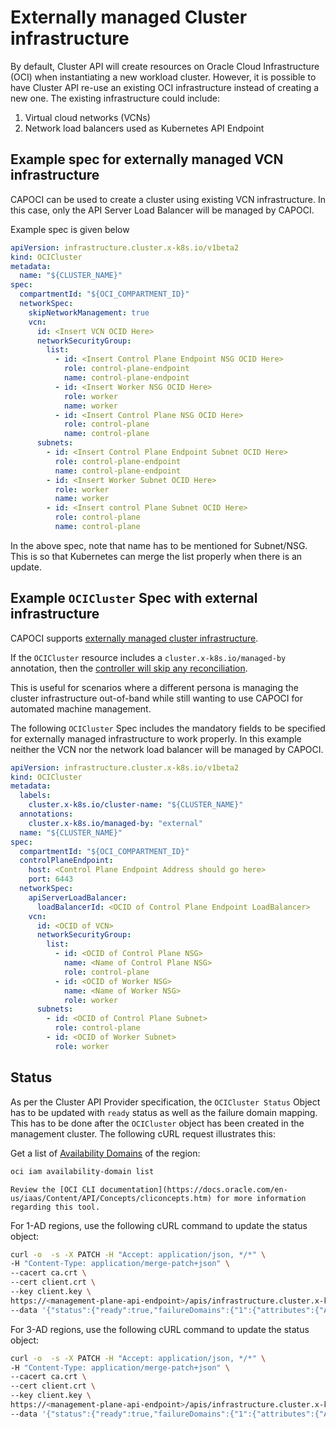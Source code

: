 # Externally managed Cluster infrastructure

By default, Cluster API will create resources on Oracle Cloud Infrastructure (OCI) when instantiating a new workload cluster. However, it is possible to have Cluster API re-use an existing OCI infrastructure instead of creating a new one. The existing infrastructure could include:

 1. Virtual cloud networks (VCNs)
 1. Network load balancers used as Kubernetes API Endpoint

## Example spec for externally managed VCN infrastructure

CAPOCI can be used to create a cluster using existing VCN infrastructure. In this case, only the
API Server Load Balancer will be managed by CAPOCI.

Example spec is given below

```yaml
apiVersion: infrastructure.cluster.x-k8s.io/v1beta2
kind: OCICluster
metadata:
  name: "${CLUSTER_NAME}"
spec:
  compartmentId: "${OCI_COMPARTMENT_ID}"
  networkSpec:
    skipNetworkManagement: true
    vcn:
      id: <Insert VCN OCID Here>
      networkSecurityGroup:
        list:
          - id: <Insert Control Plane Endpoint NSG OCID Here>
            role: control-plane-endpoint
            name: control-plane-endpoint
          - id: <Insert Worker NSG OCID Here>
            role: worker
            name: worker
          - id: <Insert Control Plane NSG OCID Here>
            role: control-plane
            name: control-plane
      subnets:
        - id: <Insert Control Plane Endpoint Subnet OCID Here>
          role: control-plane-endpoint
          name: control-plane-endpoint
        - id: <Insert Worker Subnet OCID Here>
          role: worker
          name: worker
        - id: <Insert control Plane Subnet OCID Here>
          role: control-plane
          name: control-plane
```

In the above spec, note that name has to be mentioned for Subnet/NSG. This is so that Kubernetes
can merge the list properly when there is an update.

## Example `OCICluster` Spec with external infrastructure

CAPOCI supports [externally managed cluster infrastructure](https://github.com/kubernetes-sigs/cluster-api/blob/10d89ceca938e4d3d94a1d1c2b60515bcdf39829/docs/proposals/20210203-externally-managed-cluster-infrastructure.md).

If the `OCICluster` resource includes a `cluster.x-k8s.io/managed-by` annotation, then the [controller will skip any reconciliation](https://cluster-api.sigs.k8s.io/developer/providers/cluster-infrastructure.html#normal-resource).

This is useful for scenarios where a different persona is managing the cluster infrastructure out-of-band while still wanting to use CAPOCI for automated machine management.

The following `OCICluster` Spec includes the mandatory fields to be specified for externally managed infrastructure to work properly. In this example neither the VCN nor the network load balancer will be managed by CAPOCI.

```yaml
apiVersion: infrastructure.cluster.x-k8s.io/v1beta2
kind: OCICluster
metadata:
  labels:
    cluster.x-k8s.io/cluster-name: "${CLUSTER_NAME}"
  annotations:
    cluster.x-k8s.io/managed-by: "external"
  name: "${CLUSTER_NAME}"
spec:
  compartmentId: "${OCI_COMPARTMENT_ID}"
  controlPlaneEndpoint:
    host: <Control Plane Endpoint Address should go here>
    port: 6443
  networkSpec:
    apiServerLoadBalancer:
      loadBalancerId: <OCID of Control Plane Endpoint LoadBalancer>
    vcn:
      id: <OCID of VCN>
      networkSecurityGroup:
        list:
          - id: <OCID of Control Plane NSG>
            name: <Name of Control Plane NSG>
            role: control-plane
          - id: <OCID of Worker NSG>
            name: <Name of Worker NSG>
            role: worker
      subnets:
        - id: <OCID of Control Plane Subnet>
          role: control-plane
        - id: <OCID of Worker Subnet>
          role: worker
```

## Status

As per the Cluster API Provider specification, the `OCICluster Status` Object has to be updated with `ready` status
as well as the failure domain mapping. This has to be done after the `OCICluster` object has been created in the management cluster.
The following cURL request illustrates this:

Get a list of [Availability Domains](../reference/glossary.md#ad) of the region:

```bash
oci iam availability-domain list
```

```admonish info
Review the [OCI CLI documentation](https://docs.oracle.com/en-us/iaas/Content/API/Concepts/cliconcepts.htm) for more information regarding this tool.
```

For 1-AD regions, use the following cURL command to update the status object:

```bash
curl -o  -s -X PATCH -H "Accept: application/json, */*" \
-H "Content-Type: application/merge-patch+json" \
--cacert ca.crt \
--cert client.crt \
--key client.key \
https://<management-plane-api-endpoint>/apis/infrastructure.cluster.x-k8s.io/v1beta2/namespaces/<cluster-namespace>/ociclusters/<cluster-name>/status \
--data '{"status":{"ready":true,"failureDomains":{"1":{"attributes":{"AvailabilityDomain":"zkJl:AP-HYDERABAD-1-AD-1","FaultDomain":"FAULT-DOMAIN-1"},"controlPlane":true},"2":{"attributes":{"AvailabilityDomain":"zkJl:AP-HYDERABAD-1-AD-1","FaultDomain":"FAULT-DOMAIN-2"},"controlPlane":true},"3":{"attributes":{"AvailabilityDomain":"zkJl:AP-HYDERABAD-1-AD-1","FaultDomain":"FAULT-DOMAIN-3"}}}}}'
```

For 3-AD regions, use the following cURL command to update the status object:

```bash
curl -o  -s -X PATCH -H "Accept: application/json, */*" \
-H "Content-Type: application/merge-patch+json" \
--cacert ca.crt \
--cert client.crt \
--key client.key \
https://<management-plane-api-endpoint>/apis/infrastructure.cluster.x-k8s.io/v1beta2/namespaces/<cluster-namespace>/ociclusters/<cluster-name>/status \
--data '{"status":{"ready":true,"failureDomains":{"1":{"attributes":{"AvailabilityDomain":"zkJl:US-ASHBURN-1-AD-1"},"controlPlane":true},"2":{"attributes":{"AvailabilityDomain":"zkJl:US-ASHBURN-1-AD-2"},"controlPlane":true},"3":{"attributes":{"AvailabilityDomain":"zkJl:US-ASHBURN-1-AD-3"}}}}}'
```

